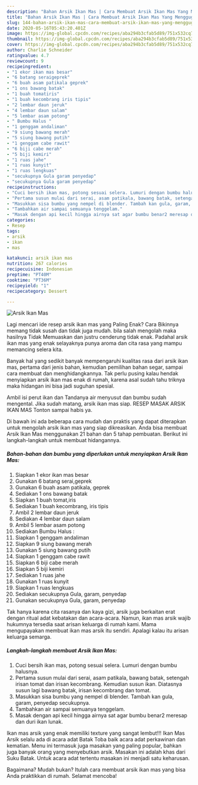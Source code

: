 ```yaml
---
description: "Bahan Arsik Ikan Mas | Cara Membuat Arsik Ikan Mas Yang Menggugah Selera"
title: "Bahan Arsik Ikan Mas | Cara Membuat Arsik Ikan Mas Yang Menggugah Selera"
slug: 144-bahan-arsik-ikan-mas-cara-membuat-arsik-ikan-mas-yang-menggugah-selera
date: 2020-05-16T05:43:20.401Z
image: https://img-global.cpcdn.com/recipes/aba294b3cfab5d89/751x532cq70/arsik-ikan-mas-foto-resep-utama.jpg
thumbnail: https://img-global.cpcdn.com/recipes/aba294b3cfab5d89/751x532cq70/arsik-ikan-mas-foto-resep-utama.jpg
cover: https://img-global.cpcdn.com/recipes/aba294b3cfab5d89/751x532cq70/arsik-ikan-mas-foto-resep-utama.jpg
author: Charlie Schneider
ratingvalue: 4.7
reviewcount: 9
recipeingredient:
- "1 ekor ikan mas besar"
- "6 batang seraigeprek"
- "6 buah asam patikala geprek"
- "1 ons bawang batak"
- "1 buah tomatiris"
- "1 buah kecombrang iris tipis"
- "2 lembar daun jeruk"
- "4 lembar daun salam"
- "5 lembar asam potong"
- " Bumbu Halus "
- "1 genggam andaliman"
- "9 siung bawang merah"
- "5 siung bawang putih"
- "1 genggam cabe rawit"
- "6 biji cabe merah"
- "5 biji kemiri"
- "1 ruas jahe"
- "1 ruas kunyit"
- "1 ruas lengkuas"
- "secukupnya Gula garam penyedap"
- "secukupnya Gula garam penyedap"
recipeinstructions:
- "Cuci bersih ikan mas, potong sesuai selera. Lumuri dengan bumbu halusnya."
- "Pertama susun mulai dari serai, asam patikala, bawang batak, setengah irisan tomat dan irisan kecombrang. Kemudian susun ikan. Diatasnya susun lagi bawang batak, irisan kecombrang dan tomat."
- "Masukkan sisa bumbu yang nempel di blender. Tambah kan gula, garam, penyedap secukupnya."
- "Tambahkan air sampai semuanya tenggelam."
- "Masak dengan api kecil hingga airnya sat agar bumbu benar2 meresap dan duri ikan lunak."
categories:
- Resep
tags:
- arsik
- ikan
- mas

katakunci: arsik ikan mas 
nutrition: 267 calories
recipecuisine: Indonesian
preptime: "PT40M"
cooktime: "PT36M"
recipeyield: "1"
recipecategory: Dessert

---
```



![Arsik Ikan Mas](https://img-global.cpcdn.com/recipes/aba294b3cfab5d89/751x532cq70/arsik-ikan-mas-foto-resep-utama.jpg)

Lagi mencari ide resep arsik ikan mas yang Paling Enak? Cara Bikinnya memang tidak susah dan tidak juga mudah. bila salah mengolah maka hasilnya Tidak Memuaskan dan justru cenderung tidak enak. Padahal arsik ikan mas yang enak selayaknya punya aroma dan cita rasa yang mampu memancing selera kita.

Banyak hal yang sedikit banyak mempengaruhi kualitas rasa dari arsik ikan mas, pertama dari jenis bahan, kemudian pemilihan bahan segar, sampai cara membuat dan menghidangkannya. Tak perlu pusing kalau hendak menyiapkan arsik ikan mas enak di rumah, karena asal sudah tahu triknya maka hidangan ini bisa jadi suguhan spesial.

Ambil isi perut ikan dan Tandanya air menyusut dan bumbu sudah mengental. Jika sudah matang, arsik ikan mas siap. RESEP MASAK ARSIK IKAN MAS Tonton sampai habis ya.


Di bawah ini ada beberapa cara mudah dan praktis yang dapat diterapkan untuk mengolah arsik ikan mas yang siap dikreasikan. Anda bisa membuat Arsik Ikan Mas menggunakan 21 bahan dan 5 tahap pembuatan. Berikut ini langkah-langkah untuk membuat hidangannya.

<!--inarticleads1-->

##### Bahan-bahan dan bumbu yang diperlukan untuk menyiapkan Arsik Ikan Mas:

1. Siapkan 1 ekor ikan mas besar
1. Gunakan 6 batang serai,geprek
1. Gunakan 6 buah asam patikala, geprek
1. Sediakan 1 ons bawang batak
1. Siapkan 1 buah tomat,iris
1. Sediakan 1 buah kecombrang, iris tipis
1. Ambil 2 lembar daun jeruk
1. Sediakan 4 lembar daun salam
1. Ambil 5 lembar asam potong
1. Sediakan  Bumbu Halus :
1. Siapkan 1 genggam andaliman
1. Siapkan 9 siung bawang merah
1. Gunakan 5 siung bawang putih
1. Siapkan 1 genggam cabe rawit
1. Siapkan 6 biji cabe merah
1. Siapkan 5 biji kemiri
1. Sediakan 1 ruas jahe
1. Gunakan 1 ruas kunyit
1. Siapkan 1 ruas lengkuas
1. Sediakan secukupnya Gula, garam, penyedap
1. Gunakan secukupnya Gula, garam, penyedap


Tak hanya karena cita rasanya dan kaya gizi, arsik juga berkaitan erat dengan ritual adat kebatakan dan acara-acara. Namun, ikan mas arsik wajib hukumnya tersedia saat arisan keluarga di rumah kami. Mama mengupayakan membuat ikan mas arsik itu sendiri. Apalagi kalau itu arisan keluarga semarga. 

<!--inarticleads2-->

##### Langkah-langkah membuat Arsik Ikan Mas:

1. Cuci bersih ikan mas, potong sesuai selera. Lumuri dengan bumbu halusnya.
1. Pertama susun mulai dari serai, asam patikala, bawang batak, setengah irisan tomat dan irisan kecombrang. Kemudian susun ikan. Diatasnya susun lagi bawang batak, irisan kecombrang dan tomat.
1. Masukkan sisa bumbu yang nempel di blender. Tambah kan gula, garam, penyedap secukupnya.
1. Tambahkan air sampai semuanya tenggelam.
1. Masak dengan api kecil hingga airnya sat agar bumbu benar2 meresap dan duri ikan lunak.


Ikan mas arsik yang enak memiliki texture yang sangat lembut!!! Ikan Mas Arsik selalu ada di acara adat Batak Toba baik acara adat perkawinan dan kematian. Menu ini termasuk juga masakan yang paling popular, bahkan juga banyak orang yang menyebutkan arsik. Masakan ini adalah khas dari Suku Batak. Untuk acara adat tertentu masakan ini menjadi satu keharusan. 

Bagaimana? Mudah bukan? Itulah cara membuat arsik ikan mas yang bisa Anda praktikkan di rumah. Selamat mencoba!
